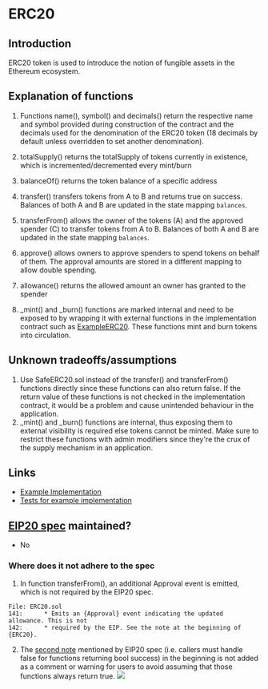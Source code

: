 # ERC20

## Introduction

ERC20 token is used to introduce the notion of fungible assets in the Ethereum ecosystem.

## Explanation of functions

1. Functions name(), symbol() and decimals() return the respective name and symbol provided during construction of the contract and the decimals used for the denomination of the ERC20 token (18 decimals by default unless overridden to set another denomination).

2. totalSupply() returns the totalSupply of tokens currently in existence, which is incremented/decremented every mint/burn

3. balanceOf() returns the token balance of a specific address

4. transfer() transfers tokens from A to B and returns true on success. Balances of both A and B are updated in the state mapping `balances`.

5. transferFrom() allows the owner of the tokens (A) and the approved spender (C) to transfer tokens from A to B. Balances of both A and B are updated in the state mapping `balances`.

6. approve() allows owners to approve spenders to spend tokens on behalf of them. The approval amounts are stored in a different mapping to allow double spending.

7. allowance() returns the allowed amount an owner has granted to the spender

8. _mint() and _burn() functions are marked internal and need to be exposed to by wrapping it with external functions in the implementation contract such as [ExampleERC20](./ExampleERC20.sol). These functions mint and burn tokens into circulation. 

## Unknown tradeoffs/assumptions

1. Use SafeERC20.sol instead of the transfer() and transferFrom() functions directly since these functions can also return false. If the return value of these functions is not checked in the implementation contract, it would be a problem and cause unintended behaviour in the application.
2. _mint() and _burn() functions are internal, thus exposing them to external visibility is required else tokens cannot be minted. Make sure to restrict these functions with admin modifiers since they're the crux of the supply mechanism in an application.

## Links
 - [Example Implementation](./ExampleERC20.sol)
 - [Tests for example implementation](../../../test/token/ERC20/)

## [EIP20 spec](https://eips.ethereum.org/EIPS/eip-20) maintained?
 - No

### Where does it not adhere to the spec
1. In function transferFrom(), an additional Approval event is emitted, which is not required by the EIP20 spec.
```solidity
File: ERC20.sol
141:      * Emits an {Approval} event indicating the updated allowance. This is not
142:      * required by the EIP. See the note at the beginning of {ERC20}.
```
2. The [second note](https://eips.ethereum.org/EIPS/eip-20#methods) mentioned by EIP20 spec (i.e. callers must handle false for functions returning bool success) in the beginning is not added as a comment or warning for users to avoid assuming that those functions always return true.
![](https://github.com/OpenZeppelin/openzeppelin-contracts/assets/109625274/47b1574b-9458-4e4e-9813-ebfe6fa9c6b9)
